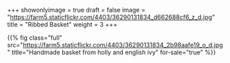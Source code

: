 +++
showonlyimage = true
draft = false
image = "https://farm5.staticflickr.com/4403/36290131834_d662688cf6_z_d.jpg"
title = "Ribbed Basket"
weight = 3
+++

{{% fig class="full" src="https://farm5.staticflickr.com/4403/36290131834_2b98aafe19_o_d.jpg" title="Handmade basket from holly and english ivy" for-sale="true" %}}
